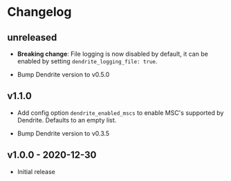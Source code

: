 # Changelog

## unreleased

* **Breaking change**: File logging is now disabled by default, it can be enabled by setting
  `dendrite_logging_file: true`.

* Bump Dendrite version to v0.5.0

## v1.1.0

* Add config option `dendrite_enabled_mscs` to enable MSC's supported by Dendrite. Defaults to an empty list.

* Bump Dendrite version to v0.3.5

## v1.0.0 - 2020-12-30

* Initial release
